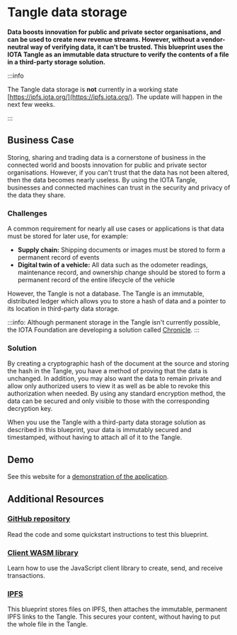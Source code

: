 # Tangle data storage

**Data boosts innovation for public and private sector organisations, and can be used to create new revenue streams. However, without a vendor-neutral way of verifying data, it can't be trusted. This blueprint uses the IOTA Tangle as an immutable data structure to verify the contents of a file in a third-party storage solution.**

:::info

The Tangle data storage is **not** currently in a working state [https://ipfs.iota.org/](https://ipfs.iota.org/). The update will happen in the next few weeks.

:::

## Business Case

Storing, sharing and trading data is a cornerstone of business in the connected world and boosts innovation for public and private sector organisations. However, if you can't trust that the data has not been altered, then the data becomes nearly useless. By using the IOTA Tangle, businesses and connected machines can trust in the security and privacy of the data they share.

### Challenges

A common requirement for nearly all use cases or applications is that data must be stored for later use, for example:

- **Supply chain:** Shipping documents or images must be stored to form a permanent record of events
- **Digital twin of a vehicle:** All data such as the odometer readings, maintenance record, and ownership change should be stored to form a permanent record of the entire lifecycle of the vehicle

However, the Tangle is not a database. The Tangle is an immutable, distributed ledger which allows you to store a hash of data and a pointer to its location in third-party data storage.

:::info:
Although permanent storage in the Tangle isn't currently possible, the IOTA Foundation are developing a solution called [Chronicle](https://wiki.iota.org/chronicle.rs/welcome).
:::

### Solution

By creating a cryptographic hash of the document at the source and storing the hash in the Tangle, you have a method of proving that the data is unchanged. In addition, you may also want the data to remain private and allow only authorized users to view it as well as be able to revoke this authorization when needed. By using any standard encryption method, the data can be secured and only visible to those with the corresponding decryption key.

When you use the Tangle with a third-party data storage solution as described in this blueprint, your data is immutably secured and timestamped, without having to attach all of it to the Tangle.

## Demo

See this website for a [demonstration of the application](https://ipfs.iota.org/).

## Additional Resources


### [GitHub repository](https://github.com/iotaledger/poc-ipfs)

Read the code and some quickstart instructions to test this blueprint.

### [Client WASM library](https://wiki.iota.org/iota.rs/libraries/nodejs/getting_started)

Learn how to use the JavaScript client library to create, send, and receive transactions.

### [IPFS](https://ipfs.io/)

This blueprint stores files on IPFS, then attaches the immutable, permanent IPFS links to the Tangle. This secures your content, without having to put the whole file in the Tangle.
